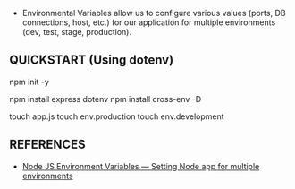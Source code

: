 - Environmental Variables allow us to configure various values (ports, DB connections, host, etc.) for our application for multiple environments (dev, test, stage, production).

## QUICKSTART (Using dotenv)

npm init -y

npm install express dotenv
npm install cross-env -D

touch app.js
touch env.production
touch env.development

## REFERENCES

- [Node JS Environment Variables — Setting Node app for multiple environments](https://medium.com/geekculture/node-js-environment-variables-setting-node-app-for-multiple-environments-51351b51c7cd)